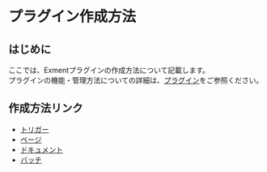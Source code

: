 # プラグイン作成方法
## はじめに
ここでは、Exmentプラグインの作成方法について記載します。  
プラグインの機能・管理方法についての詳細は、[プラグイン](/ja/plugin.md)をご参照ください。  

## 作成方法リンク
- [トリガー](/ja/plugin_quickstart_trigger.md)
- [ページ](/ja/plugin_quickstart_page.md)
- [ドキュメント](/ja/plugin_quickstart_document.md)
- [バッチ](/ja/plugin_quickstart_batch.md)
